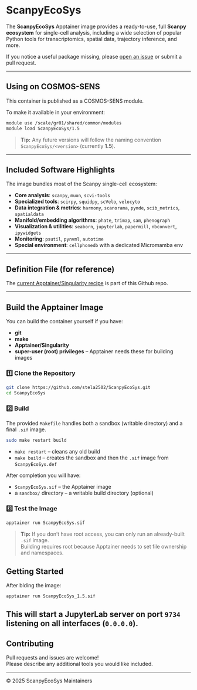 # ScanpyEcoSys

The **ScanpyEcoSys** Apptainer image provides a ready-to-use, full **Scanpy ecosystem** for single-cell analysis, including a wide selection of popular Python tools for transcriptomics, spatial data, trajectory inference, and more.

If you notice a useful package missing, please [open an issue](https://github.com/stela2502/ScanpyEcoSys/issues) or submit a pull request.

---

## Using on COSMOS-SENS

This container is published as a COSMOS-SENS module.

To make it available in your environment:

```bash
module use /scale/gr01/shared/common/modules
module load ScanpyEcoSys/1.5
```

> **Tip:** Any future versions will follow the naming convention  
> `ScanpyEcoSys/<version>` (currently **1.5**).

---

## Included Software Highlights

The image bundles most of the Scanpy single-cell ecosystem:

* **Core analysis**: `scanpy`, `muon`, `scvi-tools`
* **Specialized tools**: `scirpy`, `squidpy`, `scVelo`, `velocyto`
* **Data integration & metrics**: `harmony`, `scanorama`, `pymde`, `scib_metrics`, `spatialdata`
* **Manifold/embedding algorithms**: `phate`, `trimap`, `sam`, `phenograph`
* **Visualization & utilities**: `seaborn`, `jupyterlab`, `papermill`, `nbconvert`, `ipywidgets`
* **Monitoring**: `psutil`, `pynvml`, `autotime`
* **Special environment**: `cellphonedb` with a dedicated Micromamba env

---

## Definition File (for reference)

The [current Apptainer/Singularity recipe](./ScanpyEcoSys.def) is part of this Github repo.

---

## Build the Apptainer Image

You can build the container yourself if you have:

* **git**
* **make**
* **Apptainer/Singularity**
* **super-user (root) privileges** – Apptainer needs these for building images

### 1️⃣ Clone the Repository
```bash
git clone https://github.com/stela2502/ScanpyEcoSys.git
cd ScanpyEcoSys
```

### 2️⃣ Build
The provided `Makefile` handles both a sandbox (writable directory) and a final `.sif` image.

```bash
sudo make restart build
```

* `make restart` – cleans any old build  
* `make build`   – creates the sandbox and then the `.sif` image from `ScanpyEcoSys.def`

After completion you will have:

* `ScanpyEcoSys.sif` – the Apptainer image  
* a `sandbox/` directory – a writable build directory (optional)

### 3️⃣ Test the Image
```bash
apptainer run ScanpyEcoSys.sif
```

> **Tip:** If you don’t have root access, you can only run an already-built `.sif` image.  
> Building requires root because Apptainer needs to set file ownership and namespaces.

## Getting Started

After blding the image:
```bash
apptainer run ScanpyEcoSys_1.5.sif
```

This will start a JupyterLab server on port `9734` listening on all interfaces (`0.0.0.0`).
---

## Contributing

Pull requests and issues are welcome!  
Please describe any additional tools you would like included.

---

© 2025 ScanpyEcoSys Maintainers
